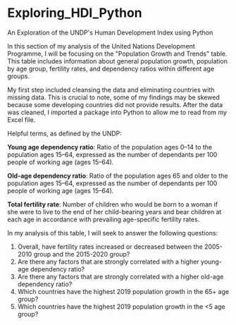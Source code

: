# Exploring_HDI_Python
 An Exploration of the UNDP's Human Development Index using Python
 
In this section of my analysis of the United Nations Development Programme, I will be focusing on the "Population Growth and Trends" table. This table includes information about general population growth, population by age group, fertility rates, and dependency ratios within different age groups. 
 
My first step included cleansing the data and eliminating countries with missing data. This is crucial to note, some of my findings may be skewed because some developing countries did not provide results. After the data was cleaned, I imported a package into Python to allow me to read from my Excel file.

Helpful terms, as defined by the UNDP:

**Young age dependency ratio**: Ratio of the population ages 0–14 to the population ages 15–64, expressed as the number of dependants per 100 people of working age (ages 15–64).

**Old-age dependency ratio**: Ratio of the population ages 65 and older to the population ages 15–64, expressed as the number of dependants per 100 people of working age (ages 15–64).

**Total fertility rate**: Number of children who would be born to a woman if she were to live to the end of her child-bearing years and bear children at each age in accordance with prevailing age-specific fertility rates.

In my analysis of this table, I will seek to answer the following questions:
   1. Overall, have fertility rates increased or decreased between the 2005-2010 group and the 2015-2020 group?
   2. Are there any factors that are strongly correlated with a higher young-age dependency ratio?
   3. Are there any factors that are strongly correlated with a higher old-age dependency ratio?
   4. Which countries have the highest 2019 population growth in the 65+ age group?
   5. Which countries have the highest 2019 population growth in the <5 age group?
  
